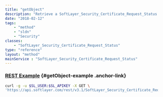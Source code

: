 ```yaml
---
title: "getObject"
description: "Retrieve a SoftLayer_Security_Certificate_Request_Status record."
date: "2018-02-12"
tags:
    - "method"
    - "sldn"
    - "Security"
classes:
    - "SoftLayer_Security_Certificate_Request_Status"
type: "reference"
layout: "method"
mainService : "SoftLayer_Security_Certificate_Request_Status"
---
```


### [REST Example](#getObject-example) <a href="/article/rest/"><i class="fas fa-question"></i></a> {#getObject-example .anchor-link} 
```bash
curl -g -u $SL_USER:$SL_APIKEY -X GET \
'https://api.softlayer.com/rest/v3.1/SoftLayer_Security_Certificate_Request_Status/{SoftLayer_Security_Certificate_Request_StatusID}/getObject'
```
